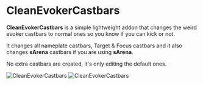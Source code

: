# CleanEvokerCastbars
**CleanEvokerCastbars** is a simple lightweight addon that changes the weird evoker castbars to normal ones so you know if you can kick or not.

It changes all nameplate castbars, Target & Focus castbars and it also changes **sArena** castbars if you are using **sArena**.

No extra castbars are created, it's only editing the default ones.

![CleanEvokerCastbars](https://i.imgur.com/tPFUFh2.gif)
![CleanEvokerCastbars](https://i.imgur.com/tSUF2V9.png)